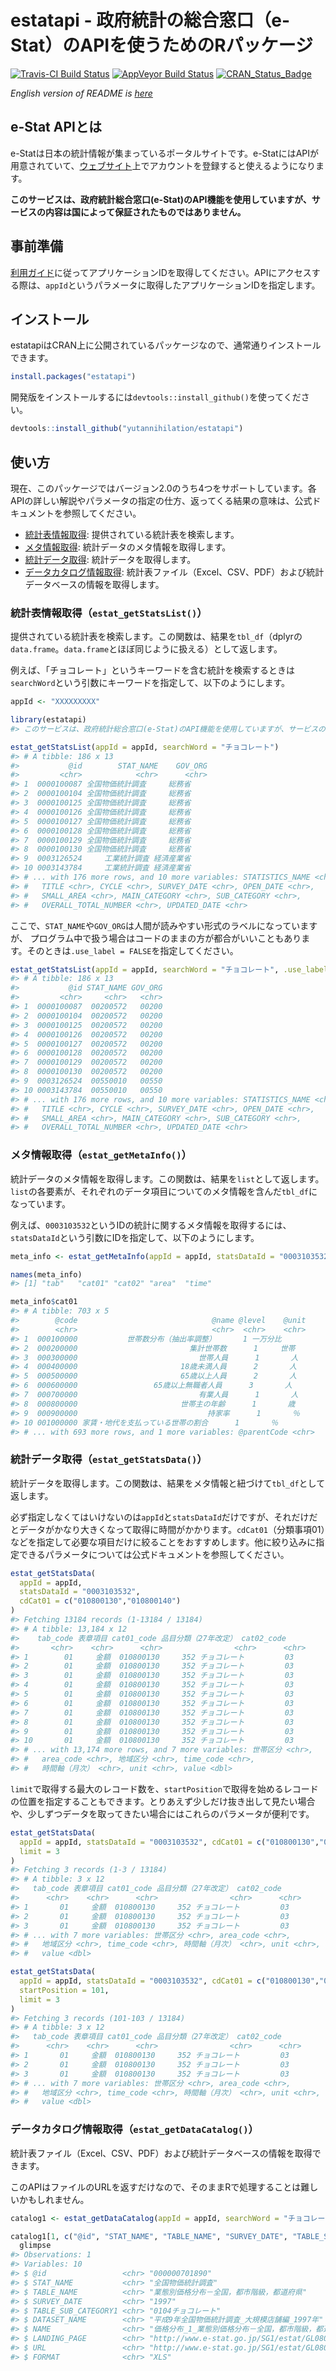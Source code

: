 
<!-- README.md is generated from README.Rmd. Please edit that file -->
estatapi - 政府統計の総合窓口（e-Stat）のAPIを使うためのRパッケージ
===================================================================

[![Travis-CI Build Status](https://travis-ci.org/yutannihilation/estatapi.svg?branch=master)](https://travis-ci.org/yutannihilation/estatapi) [![AppVeyor Build Status](https://ci.appveyor.com/api/projects/status/github/yutannihilation/estatapi?branch=master&svg=true)](https://ci.appveyor.com/project/yutannihilation/estatapi) [![CRAN\_Status\_Badge](http://www.r-pkg.org/badges/version/estatapi)](http://cran.r-project.org/package=estatapi)

*English version of README is [here](https://github.com/yutannihilation/estatapi/blob/master/README.en.md)*

e-Stat APIとは
--------------

e-Statは日本の統計情報が集まっているポータルサイトです。e-StatにはAPIが用意されていて、[ウェブサイト](http://www.e-stat.go.jp/api/)上でアカウントを登録すると使えるようになります。

**このサービスは、政府統計総合窓口(e-Stat)のAPI機能を使用していますが、サービスの内容は国によって保証されたものではありません。**

事前準備
--------

[利用ガイド](http://www.e-stat.go.jp/api/api-guide/)に従ってアプリケーションIDを取得してください。APIにアクセスする際は、`appId`というパラメータに取得したアプリケーションIDを指定します。

インストール
------------

estatapiはCRAN上に公開されているパッケージなので、通常通りインストールできます。

``` r
install.packages("estatapi")
```

開発版をインストールするには`devtools::install_github()`を使ってください。

``` r
devtools::install_github("yutannihilation/estatapi")
```

使い方
------

現在、このパッケージではバージョン2.0のうち4つをサポートしています。各APIの詳しい解説やパラメータの指定の仕方、返ってくる結果の意味は、公式ドキュメントを参照してください。

-   [統計表情報取得](http://www.e-stat.go.jp/api/e-stat-manual/#api_2_1): 提供されている統計表を検索します。
-   [メタ情報取得](http://www.e-stat.go.jp/api/e-stat-manual/#api_2_2): 統計データのメタ情報を取得します。
-   [統計データ取得](http://www.e-stat.go.jp/api/e-stat-manual/#api_2_3): 統計データを取得します。
-   [データカタログ情報取得](http://www.e-stat.go.jp/api/e-stat-manual/#api_2_6): 統計表ファイル（Excel、CSV、PDF）および統計データベースの情報を取得します。

### 統計表情報取得（`estat_getStatsList()`）

提供されている統計表を検索します。この関数は、結果を`tbl_df`（dplyrの`data.frame`。`data.frame`とほぼ同じように扱える）として返します。

例えば、「チョコレート」というキーワードを含む統計を検索するときは`searchWord`という引数にキーワードを指定して、以下のようにします。

``` r
appId <- "XXXXXXXXX"
```

``` r
library(estatapi)
#> このサービスは、政府統計総合窓口(e-Stat)のAPI機能を使用していますが、サービスの内容は国によって保証されたものではありません。

estat_getStatsList(appId = appId, searchWord = "チョコレート")
#> # A tibble: 186 x 13
#>           @id        STAT_NAME    GOV_ORG
#>         <chr>            <chr>      <chr>
#> 1  0000100087 全国物価統計調査     総務省
#> 2  0000100104 全国物価統計調査     総務省
#> 3  0000100125 全国物価統計調査     総務省
#> 4  0000100126 全国物価統計調査     総務省
#> 5  0000100127 全国物価統計調査     総務省
#> 6  0000100128 全国物価統計調査     総務省
#> 7  0000100129 全国物価統計調査     総務省
#> 8  0000100130 全国物価統計調査     総務省
#> 9  0003126524     工業統計調査 経済産業省
#> 10 0003143784     工業統計調査 経済産業省
#> # ... with 176 more rows, and 10 more variables: STATISTICS_NAME <chr>,
#> #   TITLE <chr>, CYCLE <chr>, SURVEY_DATE <chr>, OPEN_DATE <chr>,
#> #   SMALL_AREA <chr>, MAIN_CATEGORY <chr>, SUB_CATEGORY <chr>,
#> #   OVERALL_TOTAL_NUMBER <chr>, UPDATED_DATE <chr>
```

ここで、`STAT_NAME`や`GOV_ORG`は人間が読みやすい形式のラベルになっていますが、 プログラム中で扱う場合はコードのままの方が都合がいいこともあります。そのときは`.use_label = FALSE`を指定してください。

``` r
estat_getStatsList(appId = appId, searchWord = "チョコレート", .use_label = FALSE)
#> # A tibble: 186 x 13
#>           @id STAT_NAME GOV_ORG
#>         <chr>     <chr>   <chr>
#> 1  0000100087  00200572   00200
#> 2  0000100104  00200572   00200
#> 3  0000100125  00200572   00200
#> 4  0000100126  00200572   00200
#> 5  0000100127  00200572   00200
#> 6  0000100128  00200572   00200
#> 7  0000100129  00200572   00200
#> 8  0000100130  00200572   00200
#> 9  0003126524  00550010   00550
#> 10 0003143784  00550010   00550
#> # ... with 176 more rows, and 10 more variables: STATISTICS_NAME <chr>,
#> #   TITLE <chr>, CYCLE <chr>, SURVEY_DATE <chr>, OPEN_DATE <chr>,
#> #   SMALL_AREA <chr>, MAIN_CATEGORY <chr>, SUB_CATEGORY <chr>,
#> #   OVERALL_TOTAL_NUMBER <chr>, UPDATED_DATE <chr>
```

### メタ情報取得（`estat_getMetaInfo()`）

統計データのメタ情報を取得します。この関数は、結果を`list`として返します。`list`の各要素が、それぞれのデータ項目についてのメタ情報を含んだ`tbl_df`になっています。

例えば、`0003103532`というIDの統計に関するメタ情報を取得するには、`statsDataId`という引数にIDを指定して、以下のようにします。

``` r
meta_info <- estat_getMetaInfo(appId = appId, statsDataId = "0003103532")

names(meta_info)
#> [1] "tab"   "cat01" "cat02" "area"  "time"

meta_info$cat01
#> # A tibble: 703 x 5
#>        @code                              @name @level    @unit
#>        <chr>                              <chr>  <chr>    <chr>
#> 1  000100000           世帯数分布（抽出率調整）      1 一万分比
#> 2  000200000                         集計世帯数      1     世帯
#> 3  000300000                           世帯人員      1       人
#> 4  000400000                       18歳未満人員      2       人
#> 5  000500000                       65歳以上人員      2       人
#> 6  000600000                 65歳以上無職者人員      3       人
#> 7  000700000                           有業人員      1       人
#> 8  000800000                       世帯主の年齢      1       歳
#> 9  000900000                             持家率      1       ％
#> 10 001000000 家賃・地代を支払っている世帯の割合      1       ％
#> # ... with 693 more rows, and 1 more variables: @parentCode <chr>
```

### 統計データ取得（`estat_getStatsData()`）

統計データを取得します。この関数は、結果をメタ情報と紐づけて`tbl_df`として返します。

必ず指定しなくてはいけないのは`appId`と`statsDataId`だけですが、それだけだとデータがかなり大きくなって取得に時間がかかります。`cdCat01`（分類事項01）などを指定して必要な項目だけに絞ることをおすすめします。他に絞り込みに指定できるパラメータについては公式ドキュメントを参照してください。

``` r
estat_getStatsData(
  appId = appId,
  statsDataId = "0003103532",
  cdCat01 = c("010800130","010800140")
)
#> Fetching 13184 records (1-13184 / 13184)
#> # A tibble: 13,184 x 12
#>    tab_code 表章項目 cat01_code 品目分類（27年改定） cat02_code
#>       <chr>    <chr>      <chr>                <chr>      <chr>
#> 1        01     金額  010800130     352 チョコレート         03
#> 2        01     金額  010800130     352 チョコレート         03
#> 3        01     金額  010800130     352 チョコレート         03
#> 4        01     金額  010800130     352 チョコレート         03
#> 5        01     金額  010800130     352 チョコレート         03
#> 6        01     金額  010800130     352 チョコレート         03
#> 7        01     金額  010800130     352 チョコレート         03
#> 8        01     金額  010800130     352 チョコレート         03
#> 9        01     金額  010800130     352 チョコレート         03
#> 10       01     金額  010800130     352 チョコレート         03
#> # ... with 13,174 more rows, and 7 more variables: 世帯区分 <chr>,
#> #   area_code <chr>, 地域区分 <chr>, time_code <chr>,
#> #   時間軸（月次） <chr>, unit <chr>, value <dbl>
```

`limit`で取得する最大のレコード数を、`startPosition`で取得を始めるレコードの位置を指定することもできます。とりあえず少しだけ抜き出して見たい場合や、少しずつデータを取ってきたい場合にはこれらのパラメータが便利です。

``` r
estat_getStatsData(
  appId = appId, statsDataId = "0003103532", cdCat01 = c("010800130","010800140"),
  limit = 3
)
#> Fetching 3 records (1-3 / 13184)
#> # A tibble: 3 x 12
#>   tab_code 表章項目 cat01_code 品目分類（27年改定） cat02_code
#>      <chr>    <chr>      <chr>                <chr>      <chr>
#> 1       01     金額  010800130     352 チョコレート         03
#> 2       01     金額  010800130     352 チョコレート         03
#> 3       01     金額  010800130     352 チョコレート         03
#> # ... with 7 more variables: 世帯区分 <chr>, area_code <chr>,
#> #   地域区分 <chr>, time_code <chr>, 時間軸（月次） <chr>, unit <chr>,
#> #   value <dbl>

estat_getStatsData(
  appId = appId, statsDataId = "0003103532", cdCat01 = c("010800130","010800140"),
  startPosition = 101,
  limit = 3
)
#> Fetching 3 records (101-103 / 13184)
#> # A tibble: 3 x 12
#>   tab_code 表章項目 cat01_code 品目分類（27年改定） cat02_code
#>      <chr>    <chr>      <chr>                <chr>      <chr>
#> 1       01     金額  010800130     352 チョコレート         03
#> 2       01     金額  010800130     352 チョコレート         03
#> 3       01     金額  010800130     352 チョコレート         03
#> # ... with 7 more variables: 世帯区分 <chr>, area_code <chr>,
#> #   地域区分 <chr>, time_code <chr>, 時間軸（月次） <chr>, unit <chr>,
#> #   value <dbl>
```

### データカタログ情報取得（`estat_getDataCatalog()`）

統計表ファイル（Excel、CSV、PDF）および統計データベースの情報を取得できます。

このAPIはファイルのURLを返すだけなので、そのままRで処理することは難しいかもしれません。

``` r
catalog1 <- estat_getDataCatalog(appId = appId, searchWord = "チョコレート", dataType = c("PDF", "XLS"))

catalog1[1, c("@id", "STAT_NAME", "TABLE_NAME", "SURVEY_DATE", "TABLE_SUB_CATEGORY1", "DATASET_NAME", "NAME", "LANDING_PAGE", "URL", "FORMAT")] %>%
  glimpse
#> Observations: 1
#> Variables: 10
#> $ @id                 <chr> "000000701890"
#> $ STAT_NAME           <chr> "全国物価統計調査"
#> $ TABLE_NAME          <chr> "業態別価格分布－全国，都市階級，都道府県"
#> $ SURVEY_DATE         <chr> "1997"
#> $ TABLE_SUB_CATEGORY1 <chr> "0104チョコレート"
#> $ DATASET_NAME        <chr> "平成9年全国物価統計調査_大規模店舗編_1997年"
#> $ NAME                <chr> "価格分布_1_業態別価格分布－全国，都市階級，都道府県_0104チョコレート"
#> $ LANDING_PAGE        <chr> "http://www.e-stat.go.jp/SG1/estat/GL08020...
#> $ URL                 <chr> "http://www.e-stat.go.jp/SG1/estat/GL08020...
#> $ FORMAT              <chr> "XLS"
```
